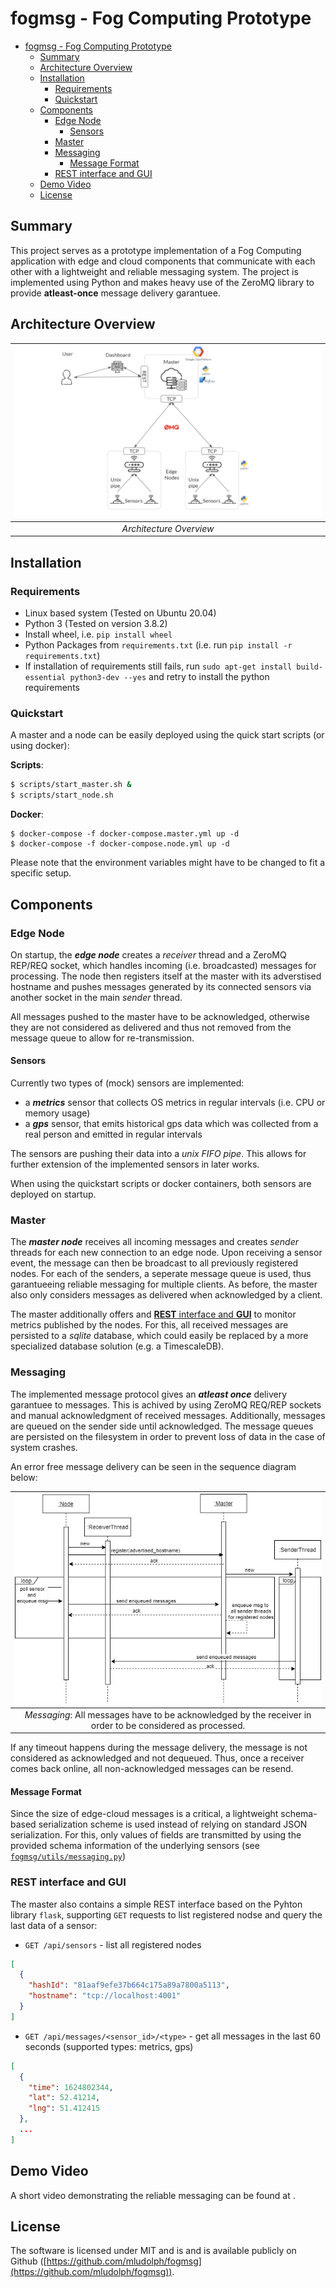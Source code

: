 # fogmsg - Fog Computing Prototype

- [fogmsg - Fog Computing Prototype](#fogmsg---fog-computing-prototype)
  - [Summary](#summary)
  - [Architecture Overview](#architecture-overview)
  - [Installation](#installation)
    - [Requirements](#requirements)
    - [Quickstart](#quickstart)
  - [Components](#components)
    - [Edge Node](#edge-node)
      - [Sensors](#sensors)
    - [Master](#master)
    - [Messaging](#messaging)
      - [Message Format](#message-format)
    - [REST interface and GUI](#rest-interface-and-gui)
  - [Demo Video](#demo-video)
  - [License](#license)

## Summary

This project serves as a prototype implementation of a Fog Computing application with edge and cloud components that communicate with each other with a lightweight and reliable messaging system.
The project is implemented using Python and makes heavy use of the ZeroMQ library to provide **atleast-once** message delivery garantuee.

## Architecture Overview

| ![Architecture](docs/images/arch.png) |
| :-----------------------------------: |
|        _Architecture Overview_        |

## Installation

### Requirements

- Linux based system (Tested on Ubuntu 20.04)
- Python 3 (Tested on version 3.8.2)
- Install wheel, i.e. `pip install wheel`
- Python Packages from `requirements.txt` (i.e. run `pip install -r requirements.txt`)
- If installation of requirements still fails, run `sudo apt-get install build-essential python3-dev --yes` and retry to install the python requirements

### Quickstart

A master and a node can be easily deployed using the quick start scripts (or using docker):

**Scripts**:

```bash
$ scripts/start_master.sh &
$ scripts/start_node.sh
```

**Docker**:

```
$ docker-compose -f docker-compose.master.yml up -d
$ docker-compose -f docker-compose.node.yml up -d
```

Please note that the environment variables might have to be changed to fit a specific setup.

## Components

### Edge Node

On startup, the **_edge node_** creates a _receiver_ thread and a ZeroMQ REP/REQ socket, which handles incoming (i.e. broadcasted) messages for processing.
The node then registers itself at the master with its adverstised hostname and pushes messages generated by its connected sensors via another socket in the main _sender_ thread.

All messages pushed to the master have to be acknowledged, otherwise they are not considered as delivered and thus not removed from the message queue to allow for re-transmission.

#### Sensors

Currently two types of (mock) sensors are implemented:

- a **_metrics_** sensor that collects OS metrics in regular intervals (i.e. CPU or memory usage)
- a **_gps_** sensor, that emits historical gps data which was collected from a real person and emitted in regular intervals

The sensors are pushing their data into a _unix FIFO pipe_.
This allows for further extension of the implemented sensors in later works.

When using the quickstart scripts or docker containers, both sensors are deployed on startup.

### Master

The **_master node_** receives all incoming messages and creates _sender_ threads for each new connection to an edge node.
Upon receiving a sensor event, the message can then be broadcast to all previously registered nodes.
For each of the senders, a seperate message queue is used, thus garantueeing reliable messaging for multiple clients.
As before, the master also only considers messages as delivered when acknowledged by a client.

The master additionally offers and [**REST** interface and **GUI**](#rest-interface-and-gui) to monitor metrics published by the nodes.
For this, all received messages are persisted to a _sqlite_ database, which could easily be replaced by a more specialized database solution (e.g. a TimescaleDB).

### Messaging

The implemented message protocol gives an **_atleast once_** delivery garantuee to messages.
This is achived by using ZeroMQ REQ/REP sockets and manual acknowledgment of received messages.
Additionally, messages are queued on the sender side until acknowledged.
The message queues are persisted on the filesystem in order to prevent loss of data in the case of system crashes.

An error free message delivery can be seen in the sequence diagram below:

|                                ![Sequence Diagram](docs/images/fogmsg.png)                                |
| :-------------------------------------------------------------------------------------------------------: |
| _Messaging_: All messages have to be acknowledged by the receiver in order to be considered as processed. |

If any timeout happens during the message delivery, the message is not considered as acknowledged and not dequeued.
Thus, once a receiver comes back online, all non-acknowledged messages can be resend.

#### Message Format

Since the size of edge-cloud messages is a critical, a lightweight schema-based serialization scheme is used instead of relying on standard JSON serialization.
For this, only values of fields are transmitted by using the provided schema information of the underlying sensors (see [`fogmsg/utils/messaging.py`](fogmsg/utils/messaging.py))

### REST interface and GUI

The master also contains a simple REST interface based on the Pyhton library `flask`, supporting `GET` requests to list registered nodse and query the last data of a sensor:

- `GET /api/sensors` - list all registered nodes

```json
[
  {
    "hashId": "81aaf9efe37b664c175a89a7800a5113",
    "hostname": "tcp://localhost:4001"
  }
]
```

- `GET /api/messages/<sensor_id>/<type>` - get all messages in the last 60 seconds (supported types: metrics, gps)

```json
[
  {
    "time": 1624802344,
    "lat": 52.41214,
    "lng": 51.412415
  },
  ...
]
```

## Demo Video

A short video demonstrating the reliable messaging can be found at .

## License

The software is licensed under MIT and is and is available publicly on Github ([https://github.com/mludolph/fogmsg](https://github.com/mludolph/fogmsg)).
